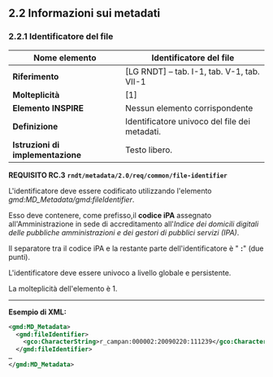 ## 2.2 Informazioni sui metadati

### 2.2.1 Identificatore del file

| **Nome elemento** | **Identificatore del file** |
| --- | --- |
| **Riferimento** | [LG RNDT] – tab. I-1, tab. V-1, tab. VII-1 |
| **Molteplicità** | [1] |
| **Elemento INSPIRE** | Nessun elemento corrispondente |
| **Definizione** | Identificatore univoco del file dei metadati. |
| **Istruzioni di implementazione** | Testo libero. |

<a name=RC.3>**REQUISITO RC.3**</a>  **```rndt/metadata/2.0/req/common/file-identifier```**

L&#39;identificatore deve essere codificato utilizzando l&#39;elemento _gmd:MD\_Metadata/gmd:fileIdentifier_.

Esso deve contenere, come prefisso,il **codice iPA** assegnato all&#39;Amministrazione in sede di accreditamento all&#39;_Indice dei domicili digitali delle pubbliche amministrazioni e dei gestori di pubblici servizi (IPA)_.

Il separatore tra il codice iPA e la restante parte dell&#39;identificatore è &quot; **:**&quot; (due punti).

L&#39;identificatore deve essere univoco a livello globale e persistente.

La molteplicità dell&#39;elemento è 1.

---

**Esempio di XML:**

``` xml
<gmd:MD_Metadata>
  <gmd:fileIdentifier>
    <gco:CharacterString>r_campan:000002:20090220:111239</gco:CharacterString>
  </gmd:fileIdentifier>
…
</gmd:MD_Metadata>
```
